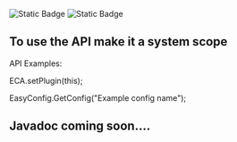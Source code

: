![Static Badge](https://img.shields.io/badge/build-SNAPSHOT-blue)
![Static Badge](https://img.shields.io/badge/404-Internal_struction_breach-red)

<h2>To use the API make it a system scope</h2>
<p>API Examples:</p>
<body>ECA.setPlugin(this);</body>
<p>EasyConfig.GetConfig("Example config name");</p>

<h2>Javadoc coming soon....</h2>
